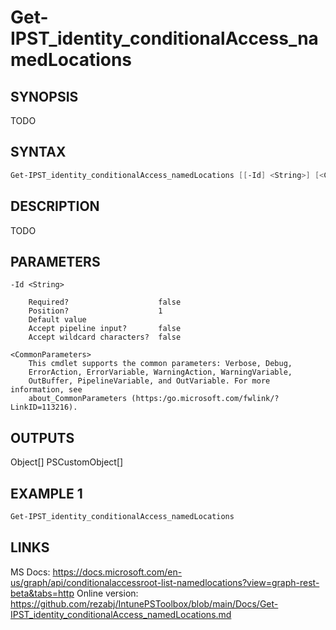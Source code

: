 ﻿# Get-IPST_identity_conditionalAccess_namedLocations

## SYNOPSIS 
TODO

## SYNTAX
```Powershell
Get-IPST_identity_conditionalAccess_namedLocations [[-Id] <String>] [<CommonParameters>]
```
## DESCRIPTION
TODO
## PARAMETERS

    -Id <String>
        
        Required?                    false
        Position?                    1
        Default value                
        Accept pipeline input?       false
        Accept wildcard characters?  false
        
    <CommonParameters>
        This cmdlet supports the common parameters: Verbose, Debug,
        ErrorAction, ErrorVariable, WarningAction, WarningVariable,
        OutBuffer, PipelineVariable, and OutVariable. For more information, see 
        about_CommonParameters (https:/go.microsoft.com/fwlink/?LinkID=113216). 
    




## OUTPUTS
Object[]
PSCustomObject[]
## EXAMPLE 1
```Powershell
Get-IPST_identity_conditionalAccess_namedLocations
```
## LINKS 
MS Docs: https://docs.microsoft.com/en-us/graph/api/conditionalaccessroot-list-namedlocations?view=graph-rest-beta&tabs=http
Online version: https://github.com/rezabj/IntunePSToolbox/blob/main/Docs/Get-IPST_identity_conditionalAccess_namedLocations.md

